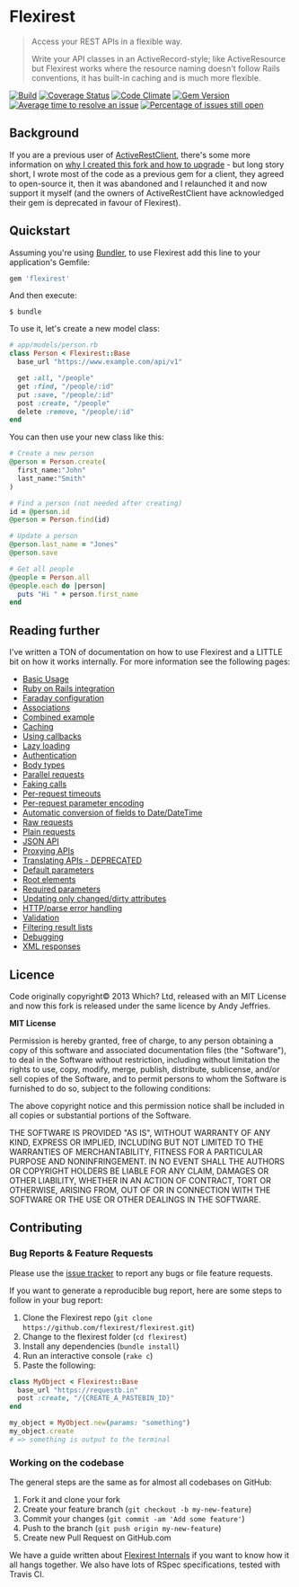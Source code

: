 # Flexirest

> Access your REST APIs in a flexible way.
>
> Write your API classes in an ActiveRecord-style; like ActiveResource but Flexirest works where the resource naming doesn't follow Rails conventions, it has built-in caching and is much more flexible.

[![Build](https://github.com/flexirest/flexirest/actions/workflows/build.yml/badge.svg)](https://github.com/flexirest/flexirest/actions/workflows/build.yml)
[![Coverage Status](https://coveralls.io/repos/github/flexirest/flexirest/badge.svg?branch=master)](https://coveralls.io/github/flexirest/flexirest?branch=master)
[![Code Climate](https://codeclimate.com/github/flexirest/flexirest.png)](https://codeclimate.com/github/flexirest/flexirest)
[![Gem Version](https://badge.fury.io/rb/flexirest.png)](http://badge.fury.io/rb/flexirest)
[![Average time to resolve an issue](http://isitmaintained.com/badge/resolution/flexirest/flexirest.svg)](http://isitmaintained.com/project/flexirest/flexirest "Average time to resolve an issue")
[![Percentage of issues still open](http://isitmaintained.com/badge/open/flexirest/flexirest.svg)](http://isitmaintained.com/project/flexirest/flexirest "Percentage of issues still open")

## Background

If you are a previous user of [ActiveRestClient](https://github.com/whichdigital/active-rest-client), there's some more information on [why I created this fork and how to upgrade](docs/migrating-from-activerestclient.md) - but long story short, I wrote most of the code as a previous gem for a client, they agreed to open-source it, then it was abandoned and I relaunched it and now support it myself (and the owners of ActiveRestClient have acknowledged their gem is deprecated in favour of Flexirest).

## Quickstart

Assuming you're using [Bundler](http://bundler.io), to use Flexirest add this line to your application's Gemfile:

```ruby
gem 'flexirest'
```

And then execute:

```
$ bundle
```

To use it, let's create a new model class:

```ruby
# app/models/person.rb
class Person < Flexirest::Base
  base_url "https://www.example.com/api/v1"

  get :all, "/people"
  get :find, "/people/:id"
  put :save, "/people/:id"
  post :create, "/people"
  delete :remove, "/people/:id"
end
```

You can then use your new class like this:

```ruby
# Create a new person
@person = Person.create(
  first_name:"John"
  last_name:"Smith"
)

# Find a person (not needed after creating)
id = @person.id
@person = Person.find(id)

# Update a person
@person.last_name = "Jones"
@person.save

# Get all people
@people = Person.all
@people.each do |person|
  puts "Hi " + person.first_name
end
```

## Reading further

I've written a TON of documentation on how to use Flexirest and a LITTLE bit on how it works internally. For more information see the following pages:

- [Basic Usage](docs/basic-usage.md)
- [Ruby on Rails integration](docs/ruby-on-rails-integration.md)
- [Faraday configuration](docs/faraday-configuration.md)
- [Associations](docs/associations.md)
- [Combined example](docs/combined-example.md)
- [Caching](docs/caching.md)
- [Using callbacks](docs/using-callbacks.md)
- [Lazy loading](docs/lazy-loading.md)
- [Authentication](docs/authentication.md)
- [Body types](docs/body-types.md)
- [Parallel requests](docs/parallel-requests.md)
- [Faking calls](docs/faking-calls.md)
- [Per-request timeouts](docs/per-request-timeouts.md)
- [Per-request parameter encoding](docs/per-request-parameter-encoding.md)
- [Automatic conversion of fields to Date/DateTime](docs/automatic-conversion-of-fields-to-datedatetime.md)
- [Raw requests](docs/raw-requests.md)
- [Plain requests](docs/plain-requests.md)
- [JSON API](docs/json-api.md)
- [Proxying APIs](docs/proxying-apis.md)
- [Translating APIs - DEPRECATED](docs/translating-apis.md)
- [Default parameters](docs/default-parameters.md)
- [Root elements](docs/root-elements.md)
- [Required parameters](docs/required-parameters.md)
- [Updating only changed/dirty attributes](docs/updating-only-changed-dirty-attributes.md)
- [HTTP/parse error handling](docs/httpparse-error-handling.md)
- [Validation](docs/validation.md)
- [Filtering result lists](docs/filtering-result-lists.md)
- [Debugging](docs/debugging.md)
- [XML responses](docs/xml-responses.md)


## Licence

Code originally copyright© 2013 Which? Ltd, released with an MIT License and now this fork is released under the same licence by Andy Jeffries.

**MIT License**

Permission is hereby granted, free of charge, to any person obtaining
a copy of this software and associated documentation files (the
"Software"), to deal in the Software without restriction, including
without limitation the rights to use, copy, modify, merge, publish,
distribute, sublicense, and/or sell copies of the Software, and to
permit persons to whom the Software is furnished to do so, subject to
the following conditions:

The above copyright notice and this permission notice shall be
included in all copies or substantial portions of the Software.

THE SOFTWARE IS PROVIDED "AS IS", WITHOUT WARRANTY OF ANY KIND,
EXPRESS OR IMPLIED, INCLUDING BUT NOT LIMITED TO THE WARRANTIES OF
MERCHANTABILITY, FITNESS FOR A PARTICULAR PURPOSE AND
NONINFRINGEMENT. IN NO EVENT SHALL THE AUTHORS OR COPYRIGHT HOLDERS BE
LIABLE FOR ANY CLAIM, DAMAGES OR OTHER LIABILITY, WHETHER IN AN ACTION
OF CONTRACT, TORT OR OTHERWISE, ARISING FROM, OUT OF OR IN CONNECTION
WITH THE SOFTWARE OR THE USE OR OTHER DEALINGS IN THE SOFTWARE.

## Contributing

### Bug Reports & Feature Requests

Please use the [issue tracker](https://github.com/flexirest/flexirest/issues) to report any bugs or file feature requests.

If you want to generate a reproducible bug report, here are some steps to follow in your bug report:

1. Clone the Flexirest repo (`git clone https://github.com/flexirest/flexirest.git`)
2. Change to the flexirest folder (`cd flexirest`)
3. Install any dependencies (`bundle install`)
4. Run an interactive console (`rake c`)
5. Paste the following:

```ruby
class MyObject < Flexirest::Base
  base_url "https://requestb.in"
  post :create, "/{CREATE_A_PASTEBIN_ID}"
end

my_object = MyObject.new(params: "something")
my_object.create
# => something is output to the terminal
```

### Working on the codebase

The general steps are the same as for almost all codebases on GitHub:

1. Fork it and clone your fork
2. Create your feature branch (`git checkout -b my-new-feature`)
3. Commit your changes (`git commit -am 'Add some feature'`)
4. Push to the branch (`git push origin my-new-feature`)
5. Create new Pull Request on GitHub.com

We have a guide written about [Flexirest Internals](docs/internals.md) if you want to know how it all hangs together. We also have lots of RSpec specifications, tested with Travis CI.
